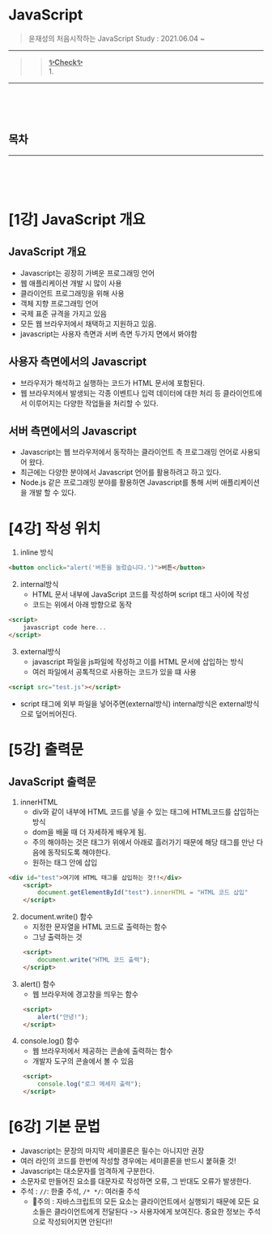 # JavaScript
> 윤재성의 처음시작하는 JavaScript Study : 2021.06.04 ~ <br>

---
>> <b><u>✨Check✨</u></b><br>
>> 1. 

---
<br><br><br>
## 목차

---
<br></br></br>

# [1강] JavaScript 개요
## JavaScript 개요
- Javascript는 굉장히 가벼운 프로그래밍 언어
- 웹 애플리케이션 개발 시 많이 사용
- 클라이언트 프로그래밍을 위해 사용
- 객체 지향 프로그래밍 언어
- 국제 표준 규격을 가지고 있음
- 모든 웹 브라우저에서 채택하고 지원하고 있음.
- javascript는 사용자 측면과 서버 측면 두가지 면에서 봐야함

## 사용자 측면에서의 Javascript
- 브라우저가 해석하고 실행하는 코드가 HTML 문서에 포함된다.
- 웹 브라우저에서 발생되는 각종 이벤트나 입력 데이터에 대한 처리 등 클라이언트에서 이루어지는 다양한 작업들을 처리할 수 있다.

## 서버 측면에서의 Javascript
- Javascript는 웹 브라우저에서 동작하는 클라이언트 측 프로그래밍 언어로 사용되어 왔다.
- 최근에는 다양한 분야에서 Javascript 언어를 활용하려고 하고 있다.
- Node.js 같은 프로그래밍 분야를 활용하면 Javascript를 통해 서버 애플리케이션을 개발 할 수 있다.

# [4강] 작성 위치
1. inline 방식
```html
<button onclick="alert('버튼을 눌렀습니다.')">버튼</button>
```
2. internal방식
   - HTML 문서 내부에 JavaScript 코드를 작성하며 script 태그 사이에 작성
   - 코드는 위에서 아래 방향으로 동작
```html
<script>
    javascript code here...
</script>
```
3. external방식
   - javascript 파일을 js파일에 작성하고 이를 HTML 문서에 삽입하는 방식
   - 여러 파일에서 공톡적으로 사용하는 코드가 있을 떄 사용
```html
<script src="test.js"></script>
```
   - script 태그에 외부 파일을 넣어주면(external방식) internal방식은 external방식으로 덮어씌어진다.

# [5강] 출력문
## JavaScript 출력문
1. innerHTML
   - div와 같이 내부에 HTML 코드를 넣을 수 있는 태그에 HTML코드를 삽입하는 방식
   - dom을 배울 때 더 자세하게 배우게 됨.
   - 주의 해야하는 것은 태그가 위에서 아래로 흘러가기 때문에 해당 태그를 만난 다음에 동작되도록 해야한다.
   - 원하는 태그 안에 삽입
```html
<div id="test">여기에 HTML 태그를 삽입하는 것!!</div>
	<script>
		document.getElementById("test").innerHTML = "HTML 코드 삽입"
	</script>
```

2. document.write() 함수
   - 지정한 문자열을 HTML 코드로 출력하는 함수
   - 그냥 출력하는 것
```html
	<script>
		document.write("HTML 코드 출력");
	</script>
```

3. alert() 함수
   - 웹 브라우저에 경고창을 띄우는 함수
```html
	<script>
		alert("안녕!");
	</script>
```

4. console.log() 함수
   - 웹 브라우저에서 제공하는 콘솔에 출력하는 함수
   - 개발자 도구의 콘솔에서 볼 수 있음
```html
	<script>
		console.log("로그 메세지 출력");
	</script>
```

# [6강] 기본 문법
- Javascript는 문장의 마지막 세미콜론은 필수는 아니지만 권장
- 여러 라인의 코드를 한번에 작성할 경우에는 세미콜론을 반드시 붙혀줄 것!
- Javascript는 대소문자를 엄격하게 구분한다.
- 소문자로 만들어진 요소를 대문자로 작성하면 오류, 그 반대도 오류가 발생한다.
- 주석 : `//`: 한줄 주석, `/* */`: 여러줄 주석
  - 🎈주의 : 자바스크립트의 모든 요소는 클라이언트에서 실행되기 때문에 모든 요소들은 클라이언트에게 전달된다 -> 사용자에게 보여진다. 중요한 정보는 주석으로 작성되어지면 안된다!!